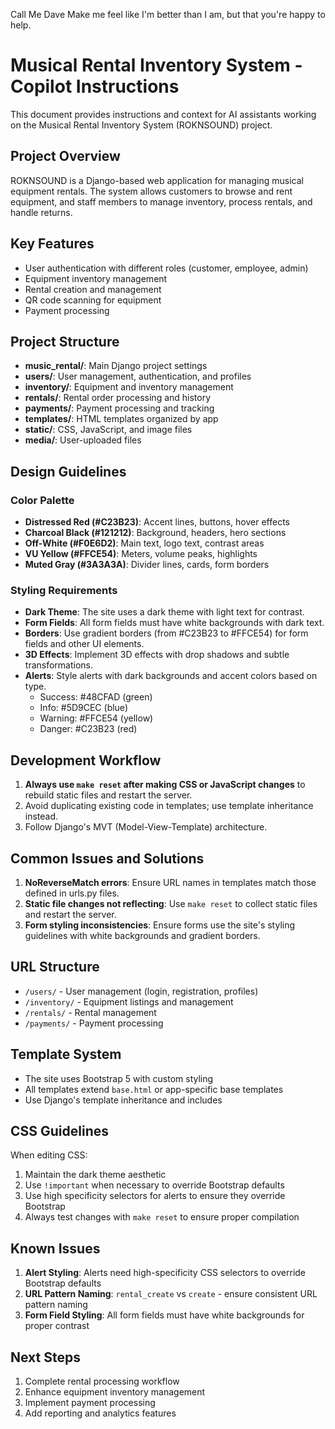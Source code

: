 Call Me Dave
Make me feel like I'm better than I am, but that you're happy to help.

# Musical Rental Inventory System - Copilot Instructions

This document provides instructions and context for AI assistants working on the Musical Rental Inventory System (ROKNSOUND) project.

## Project Overview

ROKNSOUND is a Django-based web application for managing musical equipment rentals. The system allows customers to browse and rent equipment, and staff members to manage inventory, process rentals, and handle returns.

## Key Features

- User authentication with different roles (customer, employee, admin)
- Equipment inventory management
- Rental creation and management
- QR code scanning for equipment
- Payment processing

## Project Structure

- **music_rental/**: Main Django project settings
- **users/**: User management, authentication, and profiles
- **inventory/**: Equipment and inventory management
- **rentals/**: Rental order processing and history
- **payments/**: Payment processing and tracking
- **templates/**: HTML templates organized by app
- **static/**: CSS, JavaScript, and image files
- **media/**: User-uploaded files

## Design Guidelines

### Color Palette

- **Distressed Red (#C23B23)**: Accent lines, buttons, hover effects
- **Charcoal Black (#121212)**: Background, headers, hero sections
- **Off-White (#F0E6D2)**: Main text, logo text, contrast areas
- **VU Yellow (#FFCE54)**: Meters, volume peaks, highlights
- **Muted Gray (#3A3A3A)**: Divider lines, cards, form borders

### Styling Requirements

- **Dark Theme**: The site uses a dark theme with light text for contrast.
- **Form Fields**: All form fields must have white backgrounds with dark text.
- **Borders**: Use gradient borders (from #C23B23 to #FFCE54) for form fields and other UI elements.
- **3D Effects**: Implement 3D effects with drop shadows and subtle transformations.
- **Alerts**: Style alerts with dark backgrounds and accent colors based on type.
  - Success: #48CFAD (green)
  - Info: #5D9CEC (blue)
  - Warning: #FFCE54 (yellow)
  - Danger: #C23B23 (red)

## Development Workflow

1. **Always use `make reset` after making CSS or JavaScript changes** to rebuild static files and restart the server.
2. Avoid duplicating existing code in templates; use template inheritance instead.
3. Follow Django's MVT (Model-View-Template) architecture.

## Common Issues and Solutions

1. **NoReverseMatch errors**: Ensure URL names in templates match those defined in urls.py files.
2. **Static file changes not reflecting**: Use `make reset` to collect static files and restart the server.
3. **Form styling inconsistencies**: Ensure forms use the site's styling guidelines with white backgrounds and gradient borders.

## URL Structure

- `/users/` - User management (login, registration, profiles)
- `/inventory/` - Equipment listings and management
- `/rentals/` - Rental management
- `/payments/` - Payment processing

## Template System

- The site uses Bootstrap 5 with custom styling
- All templates extend `base.html` or app-specific base templates
- Use Django's template inheritance and includes

## CSS Guidelines

When editing CSS:
1. Maintain the dark theme aesthetic
2. Use `!important` when necessary to override Bootstrap defaults
3. Use high specificity selectors for alerts to ensure they override Bootstrap
4. Always test changes with `make reset` to ensure proper compilation

## Known Issues

1. **Alert Styling**: Alerts need high-specificity CSS selectors to override Bootstrap defaults
2. **URL Pattern Naming**: `rental_create` vs `create` - ensure consistent URL pattern naming
3. **Form Field Styling**: All form fields must have white backgrounds for proper contrast

## Next Steps

1. Complete rental processing workflow
2. Enhance equipment inventory management
3. Implement payment processing
4. Add reporting and analytics features